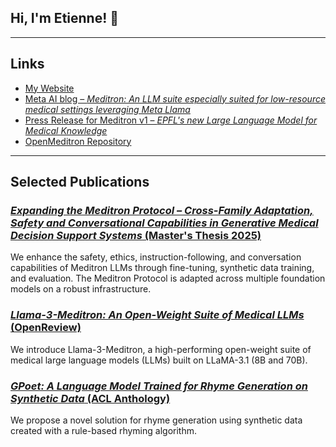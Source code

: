 ## Hi, I'm Etienne! 👋

---

## Links

- [My Website](https://etkz.github.io/etienne-boisson.github.io/)  
- [Meta AI blog – *Meditron: An LLM suite especially suited for low-resource medical settings leveraging Meta Llama*](https://ai.meta.com/blog/llama-2-3-meditron-yale-medicine-epfl-open-source-llm/)  
- [Press Release for Meditron v1 – *EPFL's new Large Language Model for Medical Knowledge*](https://actu.epfl.ch/news/epfl-s-new-large-language-model-for-medical-knowle/)  
- [OpenMeditron Repository](https://github.com/OpenMeditron) 

---

## Selected Publications

### [*Expanding the Meditron Protocol – Cross-Family Adaptation, Safety and Conversational Capabilities in Generative Medical Decision Support Systems* (Master's Thesis 2025)](https://github.com/ETKZ/my-website/blob/master/MScThesis_EtienneBoisson_MeditronExpansion.pdf)
We enhance the safety, ethics, instruction-following, and conversation capabilities of Meditron LLMs through fine-tuning, synthetic data training, and evaluation. The Meditron Protocol is adapted across multiple foundation models on a robust infrastructure.

### [*Llama-3-Meditron: An Open-Weight Suite of Medical LLMs* (OpenReview)](https://openreview.net/forum?id=ZcD35zKujO)  
We introduce Llama-3-Meditron, a high-performing open-weight suite of medical large language models (LLMs) built on LLaMA-3.1 (8B and 70B).

### [*GPoet: A Language Model Trained for Rhyme Generation on Synthetic Data* (ACL Anthology)](https://aclanthology.org/2023.latechclfl-1.2)  
We propose a novel solution for rhyme generation using synthetic data created with a rule-based rhyming algorithm.
